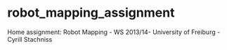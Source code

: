 # robot_mapping_assignment
Home assignment:   Robot Mapping - WS 2013/14- University of Freiburg - Cyrill Stachniss
